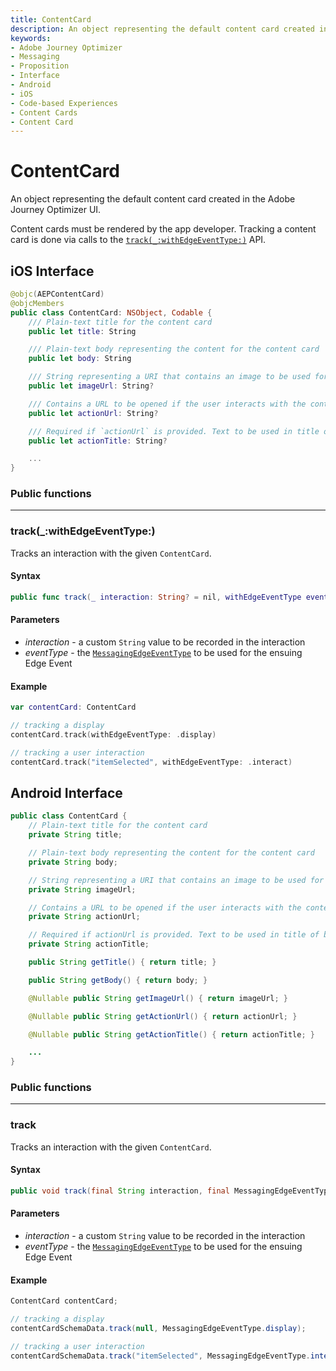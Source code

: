 ```yaml
---
title: ContentCard
description: An object representing the default content card created in the Adobe Journey Optimizer UI.
keywords:
- Adobe Journey Optimizer
- Messaging
- Proposition
- Interface
- Android
- iOS
- Code-based Experiences
- Content Cards
- Content Card
---
```


# ContentCard

An object representing the default content card created in the Adobe Journey Optimizer UI.

Content cards must be rendered by the app developer.  Tracking a content card is done via calls to the [`track(_:withEdgeEventType:)`](#track_withedgeeventtype) API.

## iOS Interface

```swift
@objc(AEPContentCard)
@objcMembers
public class ContentCard: NSObject, Codable {
    /// Plain-text title for the content card
    public let title: String

    /// Plain-text body representing the content for the content card
    public let body: String

    /// String representing a URI that contains an image to be used for this content card
    public let imageUrl: String?

    /// Contains a URL to be opened if the user interacts with the content card
    public let actionUrl: String?

    /// Required if `actionUrl` is provided. Text to be used in title of button or link in content card
    public let actionTitle: String?

    ...
}
```

### Public functions

---

### track(_:withEdgeEventType:)

Tracks an interaction with the given `ContentCard`.

#### Syntax

```swift
public func track(_ interaction: String? = nil, withEdgeEventType eventType: MessagingEdgeEventType)
```

#### Parameters

- _interaction_ - a custom `String` value to be recorded in the interaction
- _eventType_ - the [`MessagingEdgeEventType`](./messaging-edge-event-type.md) to be used for the ensuing Edge Event

#### Example

```swift
var contentCard: ContentCard

// tracking a display
contentCard.track(withEdgeEventType: .display)

// tracking a user interaction
contentCard.track("itemSelected", withEdgeEventType: .interact)
```

## Android Interface

```java
public class ContentCard {
    // Plain-text title for the content card
    private String title;

    // Plain-text body representing the content for the content card
    private String body;

    // String representing a URI that contains an image to be used for this content card
    private String imageUrl;

    // Contains a URL to be opened if the user interacts with the content card
    private String actionUrl;

    // Required if actionUrl is provided. Text to be used in title of button or link in content card
    private String actionTitle;

    public String getTitle() { return title; }

    public String getBody() { return body; }

    @Nullable public String getImageUrl() { return imageUrl; }

    @Nullable public String getActionUrl() { return actionUrl; }

    @Nullable public String getActionTitle() { return actionTitle; }

    ...
}
```

### Public functions

---

### track

Tracks an interaction with the given `ContentCard`.

#### Syntax

```java
public void track(final String interaction, final MessagingEdgeEventType eventType);
```

#### Parameters

- _interaction_ - a custom `String` value to be recorded in the interaction
- _eventType_ - the [`MessagingEdgeEventType`](./messaging-edge-event-type.md) to be used for the ensuing Edge Event

#### Example

```java
ContentCard contentCard;

// tracking a display
contentCardSchemaData.track(null, MessagingEdgeEventType.display);

// tracking a user interaction
contentCardSchemaData.track("itemSelected", MessagingEdgeEventType.interact);
```
